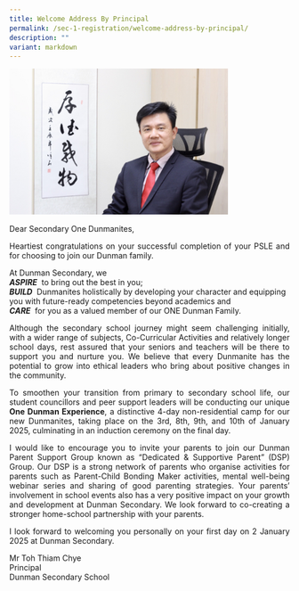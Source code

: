 ```yaml
---
title: Welcome Address By Principal
permalink: /sec-1-registration/welcome-address-by-principal/
description: ""
variant: markdown
---
```

<img src="/images/Sec%201%20Registration/Mr%20Toh_1.jpeg" style="width:78%">

Dear Secondary One Dunmanites,

<p style="text-align: justify;">
Heartiest congratulations on your successful completion of your PSLE and for choosing to join our Dunman family.
</p>

At Dunman Secondary, we<br>
***ASPIRE***&nbsp; to bring out the best in you;<br>
***BUILD***&nbsp; Dunmanites holistically by developing your character and equipping you with future-ready competencies beyond academics and<br>
***CARE***&nbsp; for you as a valued member of our ONE Dunman Family.

<p style="text-align: justify;">Although the secondary school journey might seem challenging initially, with a wider range of subjects, Co-Curricular Activities and relatively longer school days, rest assured that your seniors and teachers will be there to support you and nurture you. We believe that every Dunmanite has the potential to grow into ethical leaders who bring about positive changes in the community.</p>

<p style="text-align: justify;">To smoothen your transition from primary to secondary school life, our student councillors and peer support leaders will be conducting our unique <b>One Dunman Experience</b>, a distinctive 4-day non-residential camp for our new Dunmanites, taking place on the 3rd, 8th, 9th, and 10th of January 2025, culminating in an induction ceremony on the final day.</p>

<p style="text-align: justify;">I would like to encourage you to invite your parents to join our Dunman Parent Support Group known as “Dedicated &amp; Supportive Parent” (DSP) Group. Our DSP is a strong network of parents who organise activities for parents such as Parent-Child Bonding Maker activities, mental well-being webinar series and sharing of good parenting strategies. Your parents’ involvement in school events also has a very positive impact on your growth and development at Dunman Secondary. We look forward to co-creating a stronger home-school partnership with your parents.</p>

<p style="text-align: justify;">I look forward to welcoming you personally on your first day on 2 January 2025 at Dunman Secondary. </p>

Mr Toh Thiam Chye<br>
Principal<br>
Dunman Secondary School